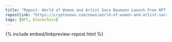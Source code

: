 ```yaml
---
title: "Repost: World of Women and Artist Sara Baumann Launch Free NFT Portrait Series"
repostlink: "https://cryptonews.com/news/world-of-women-and-artist-sara-baumann-launch-free-nft-portrait-series/"
tags: [NFT, blockchain]
---
```


{% include embed/linkpreview-repost.html %}
